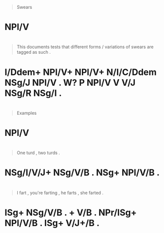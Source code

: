 > Swears
# NPl/V
>
#
> This    documents tests  that       different forms / variations of swears are tagged as    such  .
# I/Ddem+ NPl/V+    NPl/V+ N/I/C/Ddem NSg/J     NPl/V . W?         P  NPl/V  V   V/J    NSg/R NSg/I .
>
#
> Examples
# NPl/V
>
#
> One        turd    , two  turds   .
# NSg/I/V/J+ NSg/V/B . NSg+ NPl/V/B .
>
#
> I    fart    , you're farting , he       farts   , she  farted .
# ISg+ NSg/V/B . +      V/B     . NPr/ISg+ NPl/V/B . ISg+ V/J+/B .
